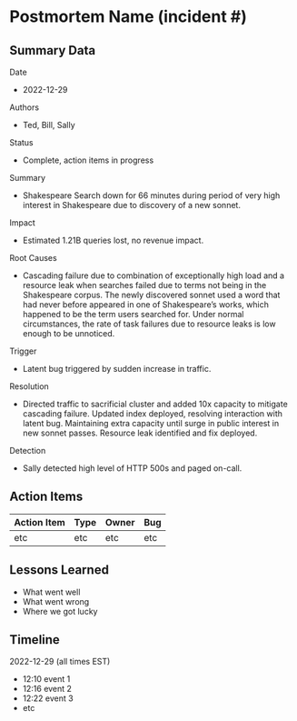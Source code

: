 # Postmortem Name (incident #)

## Summary Data
Date
- 2022-12-29

Authors
- Ted, Bill, Sally

Status 
- Complete, action items in progress

Summary 
- Shakespeare Search down for 66 minutes during period of very high interest in Shakespeare due to discovery of a new sonnet.

Impact
- Estimated 1.21B queries lost, no revenue impact.

Root Causes 
- Cascading failure due to combination of exceptionally high load and a resource leak when searches failed due to terms not being in the Shakespeare corpus. The newly discovered sonnet used a word that had never before appeared in one of Shakespeare’s works, which happened to be the term users searched for. Under normal circumstances, the rate of task failures due to resource leaks is low enough to be unnoticed.

Trigger
- Latent bug triggered by sudden increase in traffic.

Resolution
- Directed traffic to sacrificial cluster and added 10x capacity to mitigate cascading failure. Updated index deployed, resolving interaction with latent bug. Maintaining extra capacity until surge in public interest in new sonnet passes. Resource leak identified and fix deployed.

Detection
- Sally detected high level of HTTP 500s and paged on-call.

## Action Items

|Action Item|Type|Owner|Bug|
|-----------|-----|----|---|
|etc|etc|etc|etc


## Lessons Learned

- What went well
- What went wrong
- Where we got lucky


## Timeline
2022-12-29 (all times EST)
- 12:10 event 1
- 12:16 event 2
- 12:22 event 3
- etc


